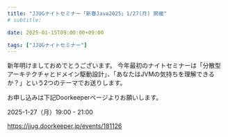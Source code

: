 ```yaml
---
title: "JJUGナイトセミナー「新春Java2025」1/27(月) 開催"
# subtitle:

date: 2025-01-15T09:00:00+09:00

tags: ["JJUGナイトセミナー"]
---
```

新年明けましておめでとうございます。
今年最初のナイトセミナーは「分散型アーキテクチャとドメイン駆動設計」、「あなたはJVMの気持ちを理解できるか？」という2つのテーマでお送りします。

お申し込みは下記Doorkeeperページよりお願いします。

2025-1-27（月）19:00 - 21:00

https://jjug.doorkeeper.jp/events/181126
